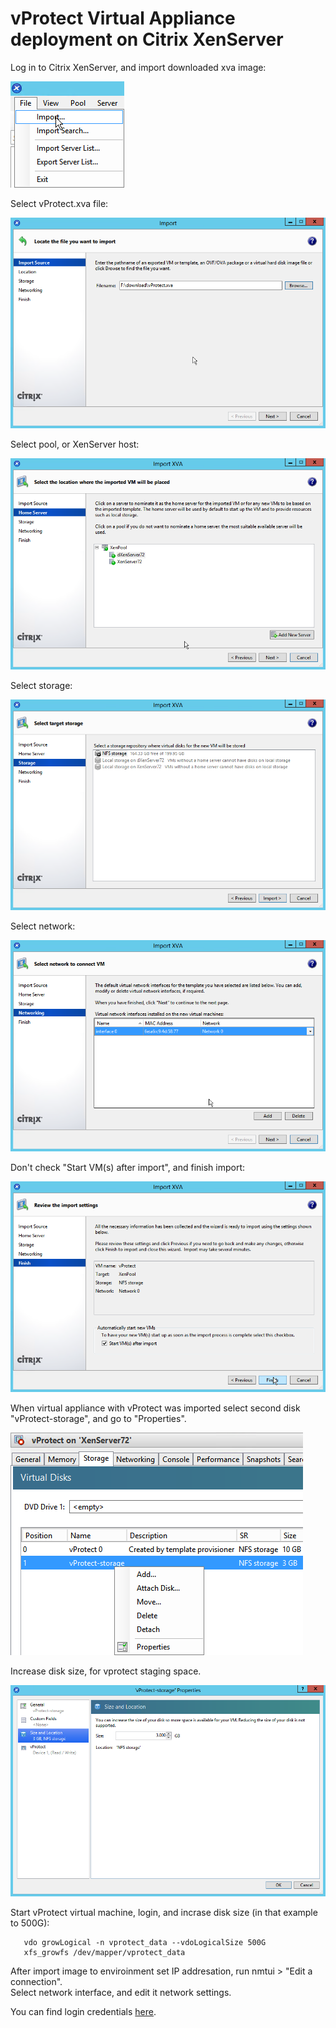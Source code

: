 # vProtect Virtual Appliance deployment on Citrix XenServer

Log in to Citrix XenServer, and import downloaded xva image:

![](../.gitbook/assets/images_citrix_01.png)

Select vProtect.xva file:

![](../.gitbook/assets/images_citrix_02.png)

Select pool, or XenServer host:

![](../.gitbook/assets/images_citrix_03.png)

Select storage:

![](../.gitbook/assets/images_citrix_04%20%281%29.png)

Select network:

![](../.gitbook/assets/images_citrix_05%20%281%29.png)

Don't check "Start VM\(s\) after import", and finish import:

![](../.gitbook/assets/images_citrix_06%20%281%29.png)

When virtual appliance with vProtect was imported select second disk "vProtect-storage", and go to "Properties".

![](../.gitbook/assets/images_citrix_07%20%281%29.png)

Increase disk size, for vprotect staging space.

![](../.gitbook/assets/images_citrix_08%20%281%29.png)

Start vProtect virtual machine, login, and incrase disk size \(in that example to 500G\):

```text
   vdo growLogical -n vprotect_data --vdoLogicalSize 500G
   xfs_growfs /dev/mapper/vprotect_data
```

After import image to enviroinment set IP addresation, run nmtui &gt; "Edit a connection".  
Select network interface, and edit it network settings.

You can find login credentials [here](./#default-login-and-password).

